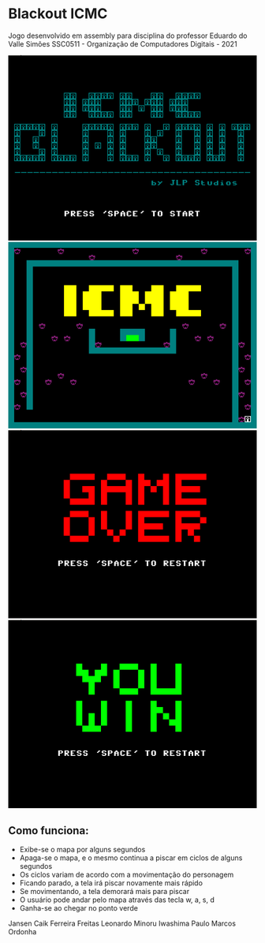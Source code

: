 # Blackout ICMC

Jogo desenvolvido em assembly para disciplina do professor Eduardo do Valle Simões
SSC0511 - Organização de Computadores Digitais - 2021

![image of game](Imgs/Start.png)
![image of game](Imgs/Map.png)
![image of game](Imgs/GameOver.png)
![image of game](Imgs/Win.png)


## Como funciona:
- Exibe-se o mapa por alguns segundos
- Apaga-se o mapa, e o mesmo continua a piscar em ciclos de alguns segundos
- Os ciclos variam de acordo com a movimentação do personagem
- Ficando parado, a tela irá piscar novamente mais rápido
- Se movimentando, a tela demorará mais para piscar
- O usuário pode andar pelo mapa através das tecla w, a, s, d
- Ganha-se ao chegar no ponto verde




Jansen Caik Ferreira Freitas
Leonardo Minoru Iwashima
Paulo Marcos Ordonha
